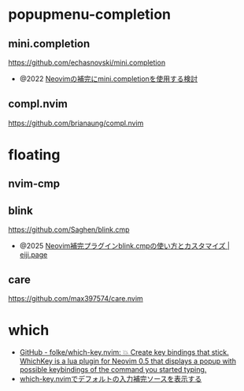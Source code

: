 # popupmenu-completion

## mini.completion

https://github.com/echasnovski/mini.completion

- @2022 [Neovimの補完にmini.completionを使用する検討](https://zenn.dev/kawarimidoll/scraps/22e2658015caab)

## compl.nvim

https://github.com/brianaung/compl.nvim

# floating

## nvim-cmp

## blink

https://github.com/Saghen/blink.cmp

- @2025 [Neovim補完プラグインblink.cmpの使い方とカスタマイズ | eiji.page](https://eiji.page/blog/neovim-blink-cmp-intro/)

## care

https://github.com/max397574/care.nvim

# which

- [GitHub - folke/which-key.nvim: 💥 Create key bindings that stick. WhichKey is a lua plugin for Neovim 0.5 that displays a popup with possible keybindings of the command you started typing.](https://github.com/folke/which-key.nvim)
- [which-key.nvimでデフォルトの入力補完ソースを表示する](https://zenn.dev/kawarimidoll/articles/53e96110ea99e3)
